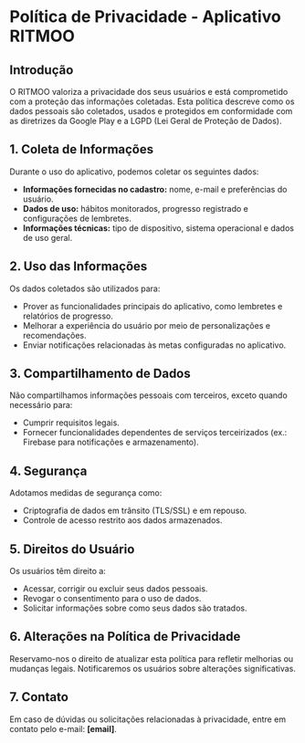 # Política de Privacidade - Aplicativo RITMOO

## Introdução
O RITMOO valoriza a privacidade dos seus usuários e está comprometido com a proteção das informações coletadas. Esta política descreve como os dados pessoais são coletados, usados e protegidos em conformidade com as diretrizes da Google Play e a LGPD (Lei Geral de Proteção de Dados).

## 1. Coleta de Informações
Durante o uso do aplicativo, podemos coletar os seguintes dados:
- **Informações fornecidas no cadastro:** nome, e-mail e preferências do usuário.
- **Dados de uso:** hábitos monitorados, progresso registrado e configurações de lembretes.
- **Informações técnicas:** tipo de dispositivo, sistema operacional e dados de uso geral.

## 2. Uso das Informações
Os dados coletados são utilizados para:
- Prover as funcionalidades principais do aplicativo, como lembretes e relatórios de progresso.
- Melhorar a experiência do usuário por meio de personalizações e recomendações.
- Enviar notificações relacionadas às metas configuradas no aplicativo.

## 3. Compartilhamento de Dados
Não compartilhamos informações pessoais com terceiros, exceto quando necessário para:
- Cumprir requisitos legais.
- Fornecer funcionalidades dependentes de serviços terceirizados (ex.: Firebase para notificações e armazenamento).

## 4. Segurança
Adotamos medidas de segurança como:
- Criptografia de dados em trânsito (TLS/SSL) e em repouso.
- Controle de acesso restrito aos dados armazenados.

## 5. Direitos do Usuário
Os usuários têm direito a:
- Acessar, corrigir ou excluir seus dados pessoais.
- Revogar o consentimento para o uso de dados.
- Solicitar informações sobre como seus dados são tratados.

## 6. Alterações na Política de Privacidade
Reservamo-nos o direito de atualizar esta política para refletir melhorias ou mudanças legais. Notificaremos os usuários sobre alterações significativas.

## 7. Contato
Em caso de dúvidas ou solicitações relacionadas à privacidade, entre em contato pelo e-mail: **[email]**.
